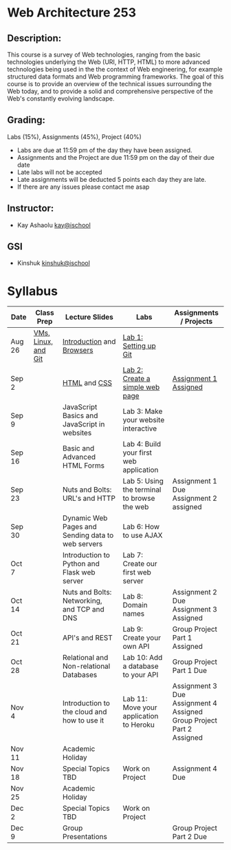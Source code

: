 # Web Architecture 253

## Description: 
This course is a survey of Web technologies, ranging from the basic technologies underlying the Web (URI, HTTP, HTML) to more advanced technologies being used in the the context of Web engineering, for example structured data formats and Web programming frameworks. The goal of this course is to provide an overview of the technical issues surrounding the Web today, and to provide a solid and comprehensive perspective of the Web's constantly evolving landscape.

## Grading:
Labs (15%), Assignments (45%), Project (40%)
 - Labs are due at 11:59 pm of the day they have been assigned. 
 - Assignments and the Project are due 11:59 pm on the day of their due date
 - Late labs will not be accepted
 - Late assignments will be deducted 5 points each day they are late.
 - If there are any issues please contact me asap

## Instructor:
 - Kay Ashaolu <kay@ischool>
  
## GSI
 - Kinshuk <kinshuk@ischool>

# Syllabus

|  Date |  Class Prep | Lecture Slides | Labs | Assignments / Projects |
|---|---|---|---|---|
| Aug 26 | [VMs, Linux, and Git](https://info253-fl2016.github.io/Class%20Prep%201%20-%20Virtual%20Machines,%20Linux%20Terminal,%20and%20Git.html) | [Introduction](https://info253-fl2016.github.io/Lecture%201%20-%20Introduction.html) and [Browsers](https://info253-fl2016.github.io/Lecture%202%20-%20What%20is%20a%20web%20browser.html) | [Lab 1: Setting up Git](https://classroom.github.com/assignment-invitations/44735fb1e10b4988f74e678007956e42) | | 
| Sep 2 |  | [HTML](https://info253-fl2016.github.io/Lecture%203%20-%20HTML.html) and [CSS](https://info253-fl2016.github.io/Lecture%204%20-%20CSS.html) | [Lab 2: Create a simple web page](https://classroom.github.com/assignment-invitations/139cff1869379debcc71c7c9da8a92d3) | [Assignment 1 Assigned](https://classroom.github.com/assignment-invitations/76cf5b234f94e51a56d5cb12f837e1dc) |
| Sep 9 | | JavaScript Basics and JavaScript in websites | Lab 3: Make your website interactive | |
| Sep 16 | | Basic and Advanced HTML Forms | Lab 4: Build your first web application | |
| Sep 23 |  | Nuts and Bolts: URL's and HTTP | Lab 5: Using the terminal to browse the web | Assignment 1 Due<br />Assignment 2 assigned  | 
| Sep 30 | | Dynamic Web Pages and Sending data to web servers | Lab 6: How to use AJAX  | |
| Oct 7 | | Introduction to Python and Flask web server | Lab 7: Create our first web server | |
| Oct 14 | | Nuts and Bolts: Networking, and TCP and DNS | Lab 8: Domain names  | Assignment 2 Due<br />Assignment 3 Assigned |
| Oct 21 | | API's and REST | Lab 9: Create your own API  | Group Project Part 1 Assigned  |
| Oct 28 | | Relational and Non-relational Databases | Lab 10: Add a database to your API | Group Project Part 1 Due |
| Nov 4 | | Introduction to the cloud and how to use it | Lab 11: Move your application to Heroku | Assignment 3 Due<br /> Assignment 4 Assigned<br /> Group Project Part 2 Assigned |
| Nov 11 |  |  Academic Holiday | | |
| Nov 18 | | Special Topics TBD | Work on Project | Assignment 4 Due |
| Nov 25 | | Academic Holiday | | |
| Dec 2 | | Special Topics TBD | Work on Project | |
| Dec 9 | | Group Presentations| | Group Project Part 2 Due |
